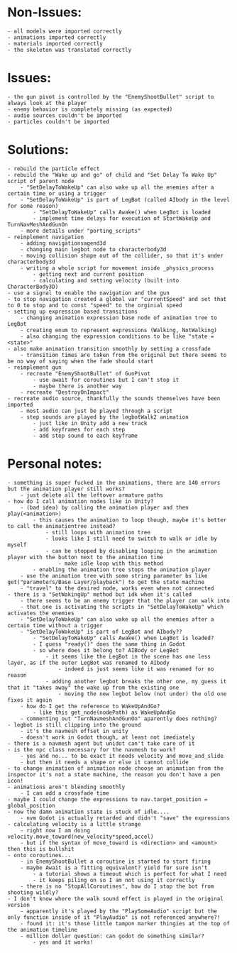 # Non-Issues:

    - all models were imported correctly
    - animations imported correctly
    - materials imported correctly
    - the skeleton was translated correctly

# Issues:

    - the gun pivot is controlled by the "EnemyShootBullet" script to always look at the player
    - enemy behavior is completely missing (as expected)
    - audio sources couldn't be imported
    - particles couldn't be imported

# Solutions:

    - rebuild the particle effect
    - rebuild the "Wake up and go" of child and "Set Delay To Wake Up" script of parent node
        - "SetDelayToWakeUp" can also wake up all the enemies after a certain time or using a trigger
        - "SetDelayToWakeUp" is part of LegBot (called AIbody in the level for some reason) 
            - "SetDelayToWakeUp" calls Awake() when LegBot is loaded
            - implement time delays for execution of StartWakeUp and TurnNavMeshAndGunOn
        - more details under "porting_scripts"
    - reimplement navigation
        - adding navigationsagend3d 
        - changing main legbot node to characterbody3d
        - moving collision shape out of the collider, so that it's under characterbody3d
        - writing a whole script for movement inside _physics_process
            - getting next and current position
            - calculating and setting velocity (built into CharacterBody3D)
    - use a signal to enable the navigation and the gun
    - to stop navigation created a global var "currentSpeed" and set that to 0 to stop and to const "speed" to the orginial speed
    - setting up expression based transitions
        - changing animation expression base node of animation tree to LegBot
        - creating enum to represent expressions (Walking, NotWalking)
        - also changing the expression conditions to be like "state = <state>"
    - also make animation transition smoothly by setting a crossfade
        - transition times are taken from the original but there seems to be no way of saying when the fade should start
    - reimplement gun
        - recreate "EnemyShootBullet" of GunPivot
            - use await for coroutines but I can't stop it
            - maybe there is another way
        - recreate "DestroyOnImpact"
    - recreate audio source, thankfully the sounds themselves have been imported
        - most audio can just be played through a script
        - step sounds are played by the legbotWalk2 animation
            - just like in Unity add a new track
            - add keyframes for each step
            - add step sound to each keyframe


# Personal notes:
    
    - something is super fucked in the animations, there are 140 errors but the animation player still works?
        - just delete all the leftover armature paths
    - how do I call animation nodes like in Unity?
        - (bad idea) by calling the animation player and then play(<animation>) 
            - this causes the animation to loop though, maybe it's better to call the animationtree instead?
                - still loops with animation tree
                - looks like I still need to switch to walk or idle by myself
                - can be stopped by disabling looping in the animation player with the button next to the animation time
                    - make idle loop with this method
            - enabling the animation tree stops the animation player
        - use the animation tree with some string parameter bs like get("parameters/Base Layer/playback") to get the state machine
        - "travel" to the desired node, works even when not connected 
    - there is a "SetWakingUp" method but idk when it's called
        - there seems to be an enemy trigger that the player can walk into
        - that one is activating the scripts in "SetDelayToWakeUp" which activates the enemies
        - "SetDelayToWakeUp" can also wake up all the enemies after a certain time without a trigger
        - "SetDelayToWakeUp" is part of LegBot and AIbody??
            - "SetDelayToWakeUp" calls Awake() when LegBot is loaded?
            - I guess "ready()" does the same thing in Godot
            - so where does it belong to? AIBody or LegBot
                - it seems like the LegBot in the scene has one less layer, as if the outer LegBot was renamed to AIbody
                    - indeed is just seems like it was renamed for no reason
                - adding another legbot breaks the other one, my guess it that it "takes away" the wake up from the existing one
                    - moving the new legbot below (not under) the old one fixes it again
        - how do I get the reference to WakeUpAndGo?
            - like this get_node(nodePath) as WakeUpAndGo
        - commenting out "TurnNavmeshAndGunOn" aparently does nothing?
    - legbot is still clipping into the ground
        - it's the navmesh offset in unity
        - doesn't work in Godot though, at least not imediately
    - there is a navmesh agent but unidot can't take care of it
    - is the npc class necessary for the navmesh to work?
        - yes and no... to be exact it needs velocity and move_and_slide
        - but then it needs a shape or else it cannot collide
    - to change animation of animation node choose an animation from the inspector it's not a state machine, the reason you don't have a pen icon!
    - animations aren't blending smoothly
        - I can add a crossfade time
    - maybe I could change the expressions to nav.target_position = global_position
    - now the damn animation state is stuck of idle....
        - nvm Godot is actually retarded and didn't "save" the expressions
    - calculating velocity is a little strange
        - right now I am doing velocity.move_toward(new_velocity*speed,accel)
        - but if the syntax of move_toward is <direction> and <amount> then this is bullshit
    - onto coroutines...
        - in EnemyShootBullet a coroutine is started to start firing
        - maybe Await is a fitting equivalent? yield for sure isn't
            - a tutorial shows a timeout which is perfect for what I need
            - it keeps piling on so I am not using it correctly
        - there is no "StopAllCoroutines", how do I stop the bot from shooting wildly?
    - I don't know where the walk sound effect is played in the original version
        - apparently it's played by the "PlaySomeAudio" script but the only function inside of it "PlayAudio" is not referenced anywhere?!
        - found it: it's those little tampon marker thingies at the top of the animation timeline
        - million dollar question: can godot do something similar?
            - yes and it works!
        
    

            
